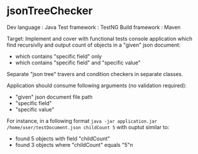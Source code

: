 # jsonTreeChecker
Dev language : Java
Test framework : TestNG
Build framework : Maven

Target:
Implement and cover with functional tests console application which find recursivlly and output count of objects in a "given" json document:
- which contains "specific field" only
- which contains "specific field" and "specific value"

Separate "json tree" travers and condition checkers in separate classes.

Application should consume following arguments (no validation required):
- "given" json document file path
- "specific field"
- "specific value"

For instance, in a following format `java -jar application.jar /home/user/testDocument.json childCount 5` with ouptut similar to:
- found 5 objects with field "childCount"
- found 3 objects where "childCount" equals "5"n
